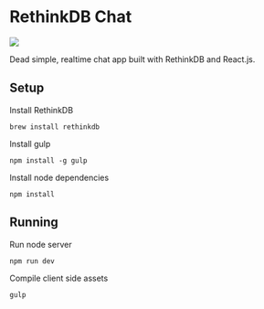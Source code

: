 
# RethinkDB Chat

![](output.gif)

Dead simple, realtime chat app built with RethinkDB and React.js.

## Setup

Install RethinkDB

```
brew install rethinkdb
```

Install gulp

```
npm install -g gulp
```

Install node dependencies
```
npm install
```

## Running

Run node server

```
npm run dev
```

Compile client side assets
```
gulp
```